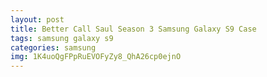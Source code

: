 ```yaml
---
layout: post
title: Better Call Saul Season 3 Samsung Galaxy S9 Case
tags: samsung galaxy s9
categories: samsung
img: 1K4uoQgFPpRuEVOFyZy8_QhA26cp0ejnO
---
```

